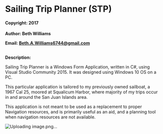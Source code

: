 # Sailing Trip Planner (STP)

#### Copyright: 2017 

**Author: Beth Williams** 

**Email: Beth.A.Williams6744@gmail.com**

##

**Description:**

Sailing Trip Planner is a Windows Form Application, written in C#, using Visual Studio Community 2015.  It was designed using Windows 10 OS on a PC.  

This particular application is tailored to my previously owned sailboat, a 1967 Cal 25, moored at Squalicum Harbor, where majority of my trips occur in and around the San Juan Islands area.

This application is not meant to be used as a replacement to proper Navigation resources, and is primarily useful as an aid,  and a planning tool when navigation resources are not available.


![Uploading image.png…]()



